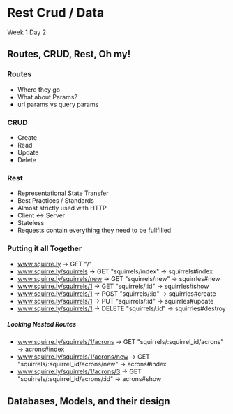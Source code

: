 # Rest Crud / Data
Week 1 Day 2

## Routes, CRUD, Rest, Oh my! 

### Routes
*  Where they go
*  What about Params? 
*  url params vs query params

### CRUD
*  Create
*  Read 
*  Update
*  Delete

### Rest
*  Representational State Transfer
*  Best Practices / Standards
*  Almost strictly used with HTTP 
*  Client <-> Server
*  Stateless
  *  Requests contain everything they need to be fullfilled

### Putting it all Together
*  www.squirre.ly                -> GET    "/"
*  www.squirre.ly/squirrels      -> GET    "squirrels/index"  -> squirrels#index
*  www.squirre.ly/squirrels/new  -> GET    "squirrels/new"    -> squirrles#new
*  www.squirre.ly/squirrels/1    -> GET    "squirrels/:id"    -> squirrles#show
*  www.squirre.ly/squirrels/1    -> POST   "squirrels/:id"    -> squirrles#create
*  www.squirre.ly/squirrels/1    -> PUT    "squirrels/:id"    -> squirrles#update
*  www.squirre.ly/squirrels/1    -> DELETE "squirrels/:id"    -> squirrles#destroy


##### Looking Nested Routes 
*  www.squirre.ly/squirrels/1/acrons      -> GET   "squirrels/:squirrel_id/acrons"        -> acrons#index
*  www.squirre.ly/squirrels/1/acrons/new  -> GET   "squirrels/:squirrel_id/acrons/new"    -> acrons#index
*  www.squirre.ly/squirrels/1/acrons/3    -> GET   "squirrels/:squirrel_id/acrons/:id"    -> acrons#show

## Databases, Models, and their design

